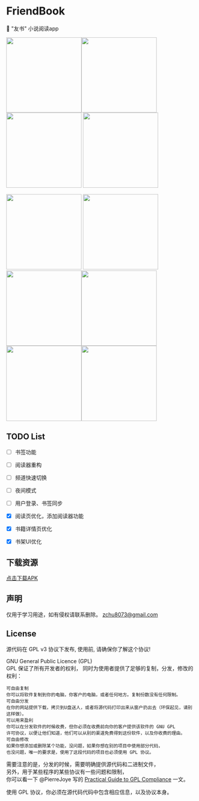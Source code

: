 # FriendBook
:closed_book: "友书" 小说阅读app

<img src="http://7xq7yd.com1.z0.glb.clouddn.com/Screenshot_2017-10-16-15-46-52.png" width="200"><img src="http://7xq7yd.com1.z0.glb.clouddn.com/Screenshot_2017-10-16-14-01-48.png" width="200"> <img src="http://7xq7yd.com1.z0.glb.clouddn.com/Screenshot_2017-10-16-14-19-44.png" width="200">  <img src="http://7xq7yd.com1.z0.glb.clouddn.com/Screenshot_2017-10-16-14-12-31.png" width="200"> 

<img src="http://7xq7yd.com1.z0.glb.clouddn.com/Screenshot_2017-10-16-14-13-04.png" width="200"> <img src="http://7xq7yd.com1.z0.glb.clouddn.com/Screenshot_2017-10-16-14-13-58.png" width="200"><img src="http://7xq7yd.com1.z0.glb.clouddn.com/Screenshot_2017-10-17-10-12-41.png" width="200"><img src="http://7xq7yd.com1.z0.glb.clouddn.com/Screenshot_2017-10-17-10-12-31.png" width="200"><img src="http://7xq7yd.com1.z0.glb.clouddn.com/Screenshot_2017-10-16-15-47-04.png" width="200"><img src="http://7xq7yd.com1.z0.glb.clouddn.com/Screenshot_2017-10-16-14-19-19.png" width="200">

## TODO List
* [ ] 书签功能
* [ ] 阅读器重构
* [ ] 频道快速切换
* [ ] 夜间模式
* [ ] 用户登录、书签同步
* [x] 阅读页优化，添加阅读器功能
* [x] 书籍详情页优化
* [x] 书架UI优化


## 下载资源
[点击下载APK](https://www.pgyer.com/dEbu)

## 声明
仅用于学习用途，如有侵权请联系删除。 zchu8073@gmail.com

## License
源代码在 GPL v3 协议下发布, 使用前, 请确保你了解这个协议!

GNU General Public Licence (GPL)  
GPL 保证了所有开发者的权利， 
同时为使用者提供了足够的复制，分发，修改的权利： 
```
可自由复制  
你可以将软件复制到你的电脑，你客户的电脑，或者任何地方。复制份数没有任何限制。 
可自由分发  
在你的网站提供下载，拷贝到U盘送人，或者将源代码打印出来从窗户扔出去（环保起见，请别这样做）。  
可以用来盈利
你可以在分发软件的时候收费，但你必须在收费前向你的客户提供该软件的 GNU GPL  
许可协议，以便让他们知道，他们可以从别的渠道免费得到这份软件，以及你收费的理由。  
可自由修改  
如果你想添加或删除某个功能，没问题，如果你想在别的项目中使用部分代码，  
也没问题，唯一的要求是，使用了这段代码的项目也必须使用 GPL 协议。  
```
需要注意的是，分发的时候，需要明确提供源代码和二进制文件，  
另外，用于某些程序的某些协议有一些问题和限制，  
你可以看一下 @PierreJoye 写的 [Practical Guide to GPL Compliance](http://www.softwarefreedom.org/resources/2008/compliance-guide.html) 一文。  
  
使用 GPL 协议，你必须在源代码代码中包含相应信息，以及协议本身。  





